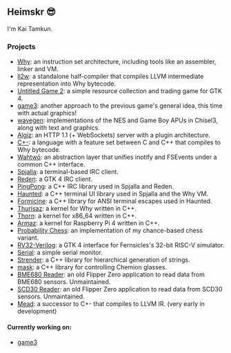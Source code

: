 ## Heimskr 😎

I'm Kai Tamkun.

### Projects
- [Why](https://github.com/heimskr/why): an instruction set architecture, including tools like an assembler, linker and VM.
- [ll2w](https://github.com/heimskr/ll2w): a standalone half-compiler that compiles LLVM intermediate representation into Why bytecode.
- [Untitled Game 2](https://github.com/heimskr/game2): a simple resource collection and trading game for GTK 4.
- [game3](https://github.com/heimskr/game3): another approach to the previous game's general idea, this time with actual graphics!
- [wavegen](https://github.com/heimskr/wavegen): implementations of the NES and Game Boy APUs in Chisel3, along with text and graphics.
- [Algiz](https://github.com/heimskr/algiz): an HTTP 1.1 (+ WebSockets) server with a plugin architecture.
- [C+-](https://github.com/heimskr/c--): a language with a feature set between C and C++ that compiles to Why bytecode.
- [Wahtwō](https://github.com/heimskr/wahtwo): an abstraction layer that unifies inotify and FSEvents under a common C++ interface.
- [Spjalla](https://github.com/heimskr/spjalla): a terminal-based IRC client.
- [Reden](https://github.com/heimskr/reden): a GTK 4 IRC client.
- [PingPong](https://github.com/heimskr/pingpong): a C++ IRC library used in Spjalla and Reden.
- [Haunted](https://github.com/heimskr/haunted): a C++ terminal UI library used in Spjalla and the Why VM.
- [Formicine](https://github.com/heimskr/formicine): a C++ library for ANSI terminal escapes used in Haunted.
- [Thurisaz](https://github.com/heimskr/thurisaz): a kernel for Why written in C++.
- [Thorn](https://github.com/heimskr/thorn): a kernel for x86_64 written in C++.
- [Armaz](https://github.com/heimskr/armaz): a kernel for Raspberry Pi 4 written in C++.
- [Probability Chess](https://github.com/heimskr/probchess): an implementation of my chance-based chess variant.
- [RV32-Verilog](https://github.com/heimskr/RV32-verilog): a GTK 4 interface for Fernsicles's 32-bit RISC-V simulator.
- [Serial](https://github.com/heimskr/serial): a simple serial monitor.
- [Strender](https://github.com/heimskr/strender): a C++ library for hierarchical generation of strings.
- [mask](https://github.com/heimskr/mask): a C++ library for controlling Chemion glasses.
- [BME680 Reader](https://github.com/heimskr/flipperzero-bme680): an old Flipper Zero application to read data from BME680 sensors. Unmaintained.
- [SCD30 Reader](https://github.com/heimskr/flipperzero-scd30): an old Flipper Zero application to read data from SCD30 sensors. Unmaintained.
- [Mead](https://github.com/heimskr/mead): a successor to C+- that compiles to LLVM IR. (very early in development)

#### Currently working on:

- [game3](https://github.com/heimskr/game3)
